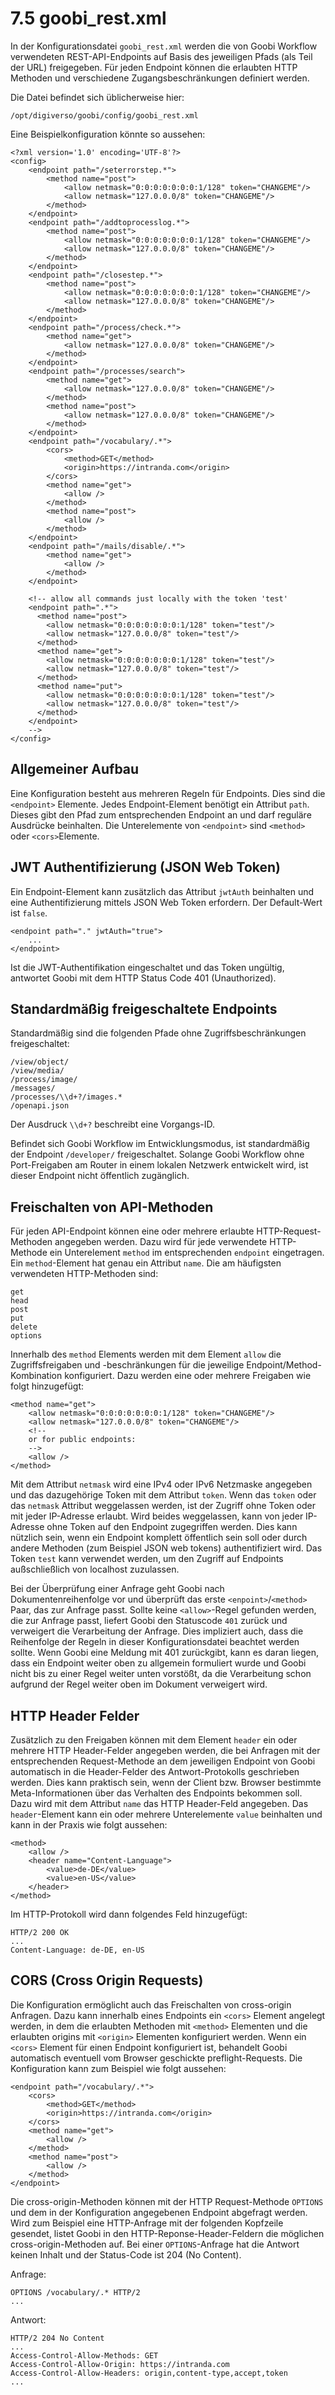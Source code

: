 # 7.5 goobi\_rest.xml

In der Konfigurationsdatei `goobi_rest.xml` werden die von Goobi Workflow verwendeten REST-API-Endpoints auf Basis des jeweiligen Pfads \(als Teil der URL\) freigegeben. Für jeden Endpoint können die erlaubten HTTP Methoden und verschiedene Zugangsbeschränkungen definiert werden.

Die Datei befindet sich üblicherweise hier:

```text
/opt/digiverso/goobi/config/goobi_rest.xml
```

Eine Beispielkonfiguration könnte so aussehen:

```markup
<?xml version='1.0' encoding='UTF-8'?>
<config>
    <endpoint path="/seterrorstep.*">
        <method name="post">
            <allow netmask="0:0:0:0:0:0:0:1/128" token="CHANGEME"/>
            <allow netmask="127.0.0.0/8" token="CHANGEME"/>
        </method>
    </endpoint>
    <endpoint path="/addtoprocesslog.*">
        <method name="post">
            <allow netmask="0:0:0:0:0:0:0:1/128" token="CHANGEME"/>
            <allow netmask="127.0.0.0/8" token="CHANGEME"/>
        </method>
    </endpoint>
    <endpoint path="/closestep.*">
        <method name="post">
            <allow netmask="0:0:0:0:0:0:0:1/128" token="CHANGEME"/>
            <allow netmask="127.0.0.0/8" token="CHANGEME"/>
        </method>
    </endpoint>
    <endpoint path="/process/check.*">
        <method name="get">
            <allow netmask="127.0.0.0/8" token="CHANGEME"/>
        </method>
    </endpoint>
    <endpoint path="/processes/search">
        <method name="get">
            <allow netmask="127.0.0.0/8" token="CHANGEME"/>
        </method>
        <method name="post">
            <allow netmask="127.0.0.0/8" token="CHANGEME"/>
        </method>
    </endpoint>
    <endpoint path="/vocabulary/.*">
        <cors>
            <method>GET</method>
            <origin>https://intranda.com</origin>               
        </cors>
        <method name="get">
            <allow />
        </method>
        <method name="post">
            <allow />
        </method>
    </endpoint>
    <endpoint path="/mails/disable/.*">
        <method name="get">
            <allow />
        </method>
    </endpoint>

    <!-- allow all commands just locally with the token 'test'
    <endpoint path=".*">
      <method name="post">
        <allow netmask="0:0:0:0:0:0:0:1/128" token="test"/>
        <allow netmask="127.0.0.0/8" token="test"/>
      </method>
      <method name="get">
        <allow netmask="0:0:0:0:0:0:0:1/128" token="test"/>
        <allow netmask="127.0.0.0/8" token="test"/>
      </method>
      <method name="put">
        <allow netmask="0:0:0:0:0:0:0:1/128" token="test"/>
        <allow netmask="127.0.0.0/8" token="test"/>
      </method>
    </endpoint>
    -->
</config>
```

## Allgemeiner Aufbau

Eine Konfiguration besteht aus mehreren Regeln für Endpoints. Dies sind die `<endpoint>` Elemente. Jedes Endpoint-Element benötigt ein Attribut `path`. Dieses gibt den Pfad zum entsprechenden Endpoint an und darf reguläre Ausdrücke beinhalten. Die Unterelemente von `<endpoint>` sind `<method>` oder `<cors>`Elemente.

## JWT Authentifizierung \(JSON Web Token\)

Ein Endpoint-Element kann zusätzlich das Attribut `jwtAuth` beinhalten und eine Authentifizierung mittels JSON Web Token erfordern. Der Default-Wert ist `false`.

```markup
<endpoint path="." jwtAuth="true">
    ...
</endpoint>
```

Ist die JWT-Authentifikation eingeschaltet und das Token ungültig, antwortet Goobi mit dem HTTP Status Code 401 \(Unauthorized\).

## Standardmäßig freigeschaltete Endpoints

Standardmäßig sind die folgenden Pfade ohne Zugriffsbeschränkungen freigeschaltet:

```
/view/object/
/view/media/
/process/image/
/messages/
/processes/\\d+?/images.*
/openapi.json
```

<!---
In dem Ausdruck für die Vorgangs-ID muss genau ein Backslash in der GUI zu sehen sein. Dieses escaped das 'd'.
-->

Der Ausdruck `\\d+?` beschreibt eine Vorgangs-ID.

Befindet sich Goobi Workflow im Entwicklungsmodus, ist standardmäßig der Endpoint `/developer/` freigeschaltet. Solange Goobi Workflow ohne Port-Freigaben am Router in einem lokalen Netzwerk entwickelt wird, ist dieser Endpoint nicht öffentlich zugänglich.

## Freischalten von API-Methoden

Für jeden API-Endpoint können eine oder mehrere erlaubte HTTP-Request-Methoden angegeben werden. Dazu wird für jede verwendete HTTP-Methode ein Unterelement `method` im entsprechenden `endpoint` eingetragen. Ein `method`-Element hat genau ein Attribut `name`. Die am häufigsten verwendeten HTTP-Methoden sind:

```
get
head
post
put
delete
options
```

Innerhalb des `method` Elements werden mit dem Element `allow` die Zugriffsfreigaben und -beschränkungen für die jeweilige Endpoint/Method-Kombination konfiguriert. Dazu werden eine oder mehrere Freigaben wie folgt hinzugefügt:

```markup
<method name="get">
    <allow netmask="0:0:0:0:0:0:0:1/128" token="CHANGEME"/>
    <allow netmask="127.0.0.0/8" token="CHANGEME"/>
    <!--
    or for public endpoints:
    -->
    <allow />
</method>
```

Mit dem Attribut `netmask` wird eine IPv4 oder IPv6 Netzmaske angegeben und das dazugehörige Token mit dem Attribut `token`. Wenn das `token` oder das `netmask` Attribut weggelassen werden, ist der Zugriff ohne Token oder mit jeder IP-Adresse erlaubt. Wird beides weggelassen, kann von jeder IP-Adresse ohne Token auf den Endpoint zugegriffen werden. Dies kann nützlich sein, wenn ein Endpoint komplett öffentlich sein soll oder durch andere Methoden \(zum Beispiel JSON web tokens\) authentifiziert wird. Das Token `test` kann verwendet werden, um den Zugriff auf Endpoints außschließlich von localhost zuzulassen.

Bei der Überprüfung einer Anfrage geht Goobi nach Dokumentenreihenfolge vor und überprüft das erste `<enpoint>`/`<method>` Paar, das zur Anfrage passt. Sollte keine `<allow>`-Regel gefunden werden, die zur Anfrage passt, liefert Goobi den Statuscode `401` zurück und verweigert die Verarbeitung der Anfrage. Dies impliziert auch, dass die Reihenfolge der Regeln in dieser Konfigurationsdatei beachtet werden sollte. Wenn Goobi eine Meldung mit 401 zurückgibt, kann es daran liegen, dass ein Endpoint weiter oben zu allgemein formuliert wurde und Goobi nicht bis zu einer Regel weiter unten vorstößt, da die Verarbeitung schon aufgrund der Regel weiter oben im Dokument verweigert wird.

## HTTP Header Felder

Zusätzlich zu den Freigaben können mit dem Element `header` ein oder mehrere HTTP Header-Felder angegeben werden, die bei Anfragen mit der entsprechenden Request-Methode an dem jeweiligen Endpoint von Goobi automatisch in die Header-Felder des Antwort-Protokolls geschrieben werden. Dies kann praktisch sein, wenn der Client bzw. Browser bestimmte Meta-Informationen über das Verhalten des Endpoints bekommen soll. Dazu wird mit dem Attribut `name` das HTTP Header-Feld angegeben. Das `header`-Element kann ein oder mehrere Unterelemente `value` beinhalten und kann in der Praxis wie folgt aussehen:

```markup
<method>
    <allow />
    <header name="Content-Language">
    	<value>de-DE</value>
    	<value>en-US</value>
    </header>
</method>
```

Im HTTP-Protokoll wird dann folgendes Feld hinzugefügt:

```
HTTP/2 200 OK
...
Content-Language: de-DE, en-US
```

## CORS \(Cross Origin Requests\)

Die Konfiguration ermöglicht auch das Freischalten von cross-origin Anfragen. Dazu kann innerhalb eines Endpoints ein `<cors>` Element angelegt werden, in dem die erlaubten Methoden mit `<method>` Elementen und die erlaubten origins mit `<origin>` Elementen konfiguriert werden. Wenn ein `<cors>` Element für einen Endpoint konfiguriert ist, behandelt Goobi automatisch eventuell vom Browser geschickte preflight-Requests. Die Konfiguration kann zum Beispiel wie folgt aussehen:

```markup
<endpoint path="/vocabulary/.*">
    <cors>
        <method>GET</method>
        <origin>https://intranda.com</origin>               
    </cors>
    <method name="get">
        <allow />
    </method>
    <method name="post">
        <allow />
    </method>
</endpoint>
```

Die cross-origin-Methoden können mit der HTTP Request-Methode `OPTIONS` und dem in der Konfiguration angegebenen Endpoint abgefragt werden. Wird zum Beispiel eine HTTP-Anfrage mit der folgenden Kopfzeile gesendet, listet Goobi in den HTTP-Reponse-Header-Feldern die möglichen cross-origin-Methoden auf. Bei einer `OPTIONS`-Anfrage hat die Antwort keinen Inhalt und der Status-Code ist 204 \(No Content\).

Anfrage:
```
OPTIONS /vocabulary/.* HTTP/2
...
```

Antwort:
```
HTTP/2 204 No Content
...
Access-Control-Allow-Methods: GET
Access-Control-Allow-Origin: https://intranda.com
Access-Control-Allow-Headers: origin,content-type,accept,token
...
```
